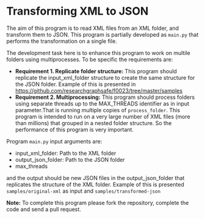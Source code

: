 # Transforming XML to JSON
The aim of this program is to read XML files from an XML folder, and
transform them to JSON. This program is partially developed as `main.py` that performs
the transformation on a single file. 

The development task here is to enhance this program to work on multile folders using multiprocesses.
To be specific the requirements are: 

* **Requirement 1. Replicate folder structure:** This program should replicate the input_xml_folder structure to create
 the same structure for the JSON folder. Example of this is presented in <https://github.com/researchgraphsafe/f0023/tree/master/samples>
* **Requirement 2. Multiprocessing:** This program should process folders using separate threads up to the
MAX_THREADS identifier as in input parameter.That is running multiple copies of `process_folder`. 
This program is intended to run on a very large number of XML files (more than millions) that grouped in a nested 
folder structure. So the performance of this program is very important. 


Program `main.py` input arguments are:

* input_xml_folder: Path to the XML folder
* output_json_folder: Path to the JSON folder
* max_threads

and the output should be new JSON files in the output_json_folder that replicates the
structure of the XML folder. Example of this is presented `samples/original-xml` as input
and `samples/transformed-json`

 
**Note:** To complete this program please fork the repository, complete the code and
send a pull request. 
